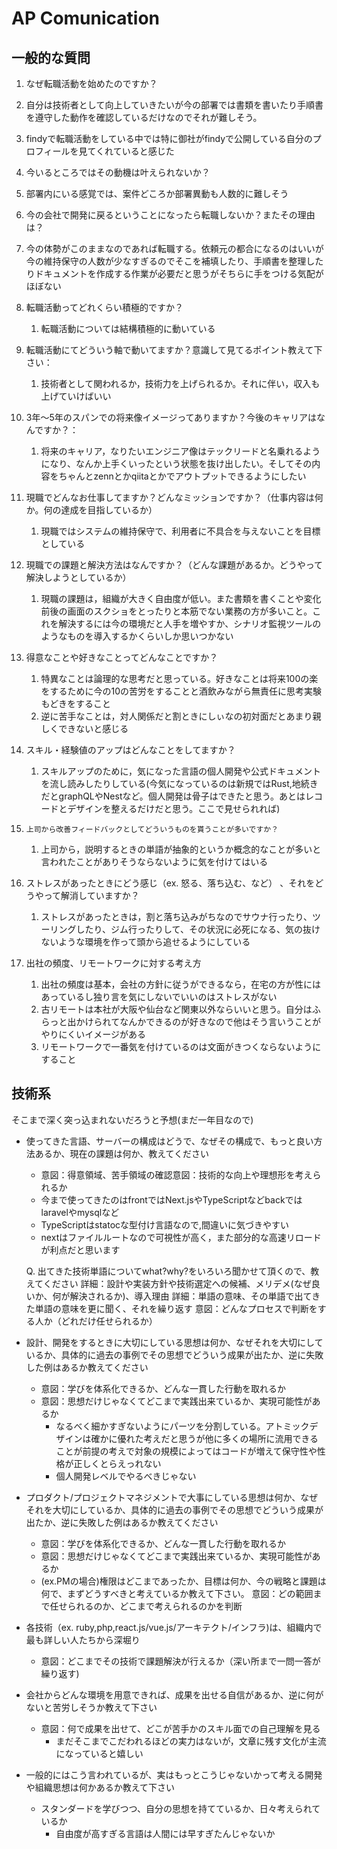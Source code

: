 # AP Comunication

## 一般的な質問

1.  なぜ転職活動を始めたのですか？
  2. 自分は技術者として向上していきたいが今の部署では書類を書いたり手順書を遵守した動作を確認しているだけなのでそれが難しそう。
  3. findyで転職活動をしている中では特に御社がfindyで公開している自分のプロフィールを見てくれていると感じた

4. 今いるところではその動機は叶えられないか？
5. 部署内にいる感覚では、案件どころか部署異動も人数的に難しそう

6. 今の会社で開発に戻るということになったら転職しないか？またその理由は？
7. 今の体勢がこのままなのであれば転職する。依頼元の都合になるのはいいが今の維持保守の人数が少なすぎるのでそこを補填したり、手順書を整理したりドキュメントを作成する作業が必要だと思うがそちらに手をつける気配がほぼない

2. 転職活動ってどれくらい積極的ですか？
     1. 転職活動については結構積極的に動いている 

6.  転職活動にてどういう軸で動いてますか？意識して見てるポイント教えて下さい：
	1. 技術者として関われるか，技術力を上げられるか。それに伴い，収入も上げていけばいい

 1.  3年〜5年のスパンでの将来像イメージってありますか？今後のキャリアはなんですか？：
	 1. 将来のキャリア，なりたいエンジニア像はテックリードと名乗れるようになり、なんか上手くいったという状態を抜け出したい。そしてその内容をちゃんとzennとかqiitaとかでアウトプットできるようにしたい
 
2. 現職でどんなお仕事してますか？どんなミッションですか？（仕事内容は何か。何の達成を目指しているか）
	 1. 現職ではシステムの維持保守で、利用者に不具合を与えないことを目標としている
 
3. 現職での課題と解決方法はなんですか？（どんな課題があるか。どうやって解決しようとしているか）
	 1. 現職の課題は，組織が大きく自由度が低い。また書類を書くことや変化前後の画面のスクショをとったりと本筋でない業務の方が多いこと。これを解決するには今の環境だと人手を増やすか、シナリオ監視ツールのようなものを導入するかくらいしか思いつかない
 
4. 得意なことや好きなことってどんなことですか？
	 1. 特異なことは論理的な思考だと思っている。好きなことは将来100の楽をするために今の10の苦労をすることと酒飲みながら無責任に思考実験もどきをすること
	 2. 逆に苦手なことは，対人関係だと割ときにしぃなの初対面だとあまり親しくできないと感じる

 5. スキル・経験値のアップはどんなことをしてますか？
	 1. スキルアップのために，気になった言語の個人開発や公式ドキュメントを流し読みしたりしている(今気になっているのは新規ではRust,地続きだとgraphQLやNestなど。個人開発は骨子はできたと思う。あとはレコードとデザインを整えるだけだと思う。ここで見せられれば)

 6.     上司から改善フィードバックとしてどういうものを貰うことが多いですか？
	 1. 上司から，説明するときの単語が抽象的というか概念的なことが多いと言われたことがありそうならないように気を付けてはいる

 7. ストレスがあったときにどう感じ（ex. 怒る、落ち込む、など） 、それをどうやって解消していますか？
	 1. ストレスがあったときは，割と落ち込みがちなのでサウナ行ったり、ツーリングしたり、ジム行ったりして、その状況に必死になる、気の抜けないような環境を作って頭から追せるようにしている

 8.  出社の頻度、リモートワークに対する考え方
	 1. 出社の頻度は基本，会社の方針に従うができるなら，在宅の方が性にはあっているし独り言を気にしないでいいのはストレスがない
	 2. 古リモートは本社が大阪や仙台など関東以外ならいいと思う。自分はふらっと出かけられてなんかできるのが好きなので他はそう言いうことがやりにくいイメージがある
	 3. リモートワークで一番気を付けているのは文面がきつくならないようにすること


## 技術系
そこまで深く突っ込まれないだろうと予想(まだ一年目なので)
- 使ってきた言語、サーバーの構成はどうで、なぜその構成で、もっと良い方法あるか、現在の課題は何か、教えてください
	- 意図：得意領域、苦手領域の確認意図：技術的な向上や理想形を考えられるか
	- 今まで使ってきたのはfrontではNext.jsやTypeScriptなどbackではlaravelやmysqlなど
	- TypeScriptはstatocな型付け言語なので,間違いに気づきやすい
	- nextはファイルルートなので可視性が高く，また部分的な高速リロードが利点だと思います

    Q. 出てきた技術単語についてwhat?why?をいろいろ聞かせて頂くので、教えてください
        詳細：設計や実装方針や技術選定への候補、メリデメ(なぜ良いか、何が解決されるか)、導入理由
        詳細：単語の意味、その単語で出てきた単語の意味を更に聞く、それを繰り返す
        意図：どんなプロセスで判断をする人か（どれだけ任せられるか）
- 設計、開発をするときに大切にしている思想は何か、なぜそれを大切にしているか、具体的に過去の事例でその思想でどういう成果が出たか、逆に失敗した例はあるか教えてください
	- 意図：学びを体系化できるか、どんな一貫した行動を取れるか
	- 意図：思想だけじゃなくてどこまで実践出来ているか、実現可能性があるか
		- なるべく細かすぎないようにパーツを分割している。アトミックデザインは確かに優れた考えだと思うが他に多くの場所に流用できることが前提の考えで対象の規模によってはコードが増えて保守性や性格が正しくとらえっれない
		- 個人開発レベルでやるべきじゃない

- プロダクト/プロジェクトマネジメントで大事にしている思想は何か、なぜそれを大切にしているか、具体的に過去の事例でその思想でどういう成果が出たか、逆に失敗した例はあるか教えてください
	- 意図：学びを体系化できるか、どんな一貫した行動を取れるか
	- 意図：思想だけじゃなくてどこまで実践出来ているか、実現可能性があるか
	- (ex.PMの場合)権限はどこまであったか、目標は何か、今の戦略と課題は何で、まずどうすべきと考えているか教えて下さい。
        意図：どの範囲まで任せられるのか、どこまで考えられるのかを判断

- 各技術（ex. ruby,php,react.js/vue.js/アーキテクト/インフラ)は、組織内で最も詳しい人たちから深堀り
	- 意図：どこまでその技術で課題解決が行えるか（深い所まで一問一答が繰り返す)

- 会社からどんな環境を用意できれば、成果を出せる自信があるか、逆に何がないと苦労しそうか教えて下さい
	- 意図：何で成果を出せて、どこが苦手かのスキル面での自己理解を見る
		- まだそこまでこだわれるほどの実力はないが，文章に残す文化が主流になっていると嬉しい

- 一般的にはこう言われているが、実はもっとこうじゃないかって考える開発や組織思想は何かあるか教えて下さい
	- スタンダードを学びつつ、自分の思想を持てているか、日々考えられているか
		- 自由度が高すぎる言語は人間には早すぎたんじゃないか
